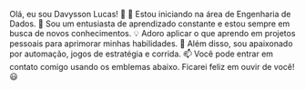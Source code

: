 Olá, eu sou Davysson Lucas! 👋
🔭 Estou iniciando na área de Engenharia de Dados.
🌱 Sou um entusiasta de aprendizado constante e estou sempre em busca de novos conhecimentos.
💡 Adoro aplicar o que aprendo em projetos pessoais para aprimorar minhas habilidades.
🚀 Além disso, sou apaixonado por automação, jogos de estratégia e corrida.
📫 Você pode entrar em contato comigo usando os emblemas abaixo. Ficarei feliz em ouvir de você! 😃
